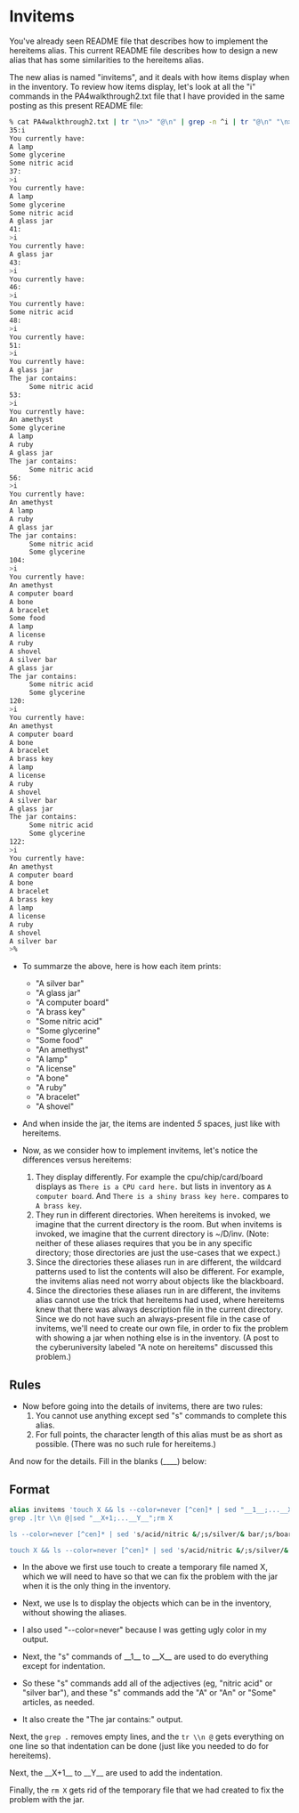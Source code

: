 # Invitems

You've already seen README file that describes how to implement the hereitems alias.
This current README file describes how to design a new alias that has some similarities to the hereitems alias.

The new alias is named "invitems", and it deals with how items display when in the inventory.
To review how items display, let's look at all the "i" commands in the PA4walkthrough2.txt file that I have provided in the same posting as this present README file:

```bash
% cat PA4walkthrough2.txt | tr "\n>" "@\n" | grep -n ^i | tr "@\n" "\n>" | sed 's/>\([0-9]*:\)/\1\n>/'
35:i
You currently have:
A lamp
Some glycerine
Some nitric acid
37:
>i
You currently have:
A lamp
Some glycerine
Some nitric acid
A glass jar
41:
>i
You currently have:
A glass jar
43:
>i
You currently have:
46:
>i
You currently have:
Some nitric acid
48:
>i
You currently have:
51:
>i
You currently have:
A glass jar
The jar contains:
     Some nitric acid
53:
>i
You currently have:
An amethyst
Some glycerine
A lamp
A ruby
A glass jar
The jar contains:
     Some nitric acid
56:
>i
You currently have:
An amethyst
A lamp
A ruby
A glass jar
The jar contains:
     Some nitric acid
     Some glycerine
104:
>i
You currently have:
An amethyst
A computer board
A bone
A bracelet
Some food
A lamp
A license
A ruby
A shovel
A silver bar
A glass jar
The jar contains:
     Some nitric acid
     Some glycerine
120:
>i
You currently have:
An amethyst
A computer board
A bone
A bracelet
A brass key
A lamp
A license
A ruby
A shovel
A silver bar
A glass jar
The jar contains:
     Some nitric acid
     Some glycerine
122:
>i
You currently have:
An amethyst
A computer board
A bone
A bracelet
A brass key
A lamp
A license
A ruby
A shovel
A silver bar
>%
```

- To summarze the above, here is how each item prints:
    - "A silver bar"
    - "A glass jar"
    - "A computer board"
    - "A brass key"
    - "Some nitric acid"
    - "Some glycerine"
    - "Some food"
    - "An amethyst"
    - "A lamp"
    - "A license"
    - "A bone"
    - "A ruby"
    - "A bracelet"
    - "A shovel"

- And when inside the jar, the items are indented *5* spaces, just like with hereitems.

- Now, as we consider how to implement invitems, let's notice the differences versus hereitems:
  1. They display differently. For example the cpu/chip/card/board displays as `There is a CPU card here.` but lists in inventory as `A computer board`. And `There is a shiny brass key here.` compares to `A brass key`.
  2. They run in different directories. When hereitems is invoked, we imagine that the current directory is the room. But when invitems is invoked, we imagine that the current directory is ~/D/inv. (Note: neither of these aliases requires that you be in any specific directory; those directories are just the use-cases that we expect.)
  3. Since the directories these aliases run in are different, the wildcard patterns used to list the contents will also be different. For example, the invitems alias need not worry about objects like the blackboard.
  4. Since the directories these aliases run in are different, the invitems alias cannot use the trick that hereitems had used, where hereitems knew that there was always description file in the current directory. Since we do not have such an always-present file in the case of invitems, we'll need to create our own file, in order to fix the problem with showing a jar when nothing else is in the inventory. (A post to the cyberuniversity labeled "A note on hereitems" discussed this problem.)

## Rules

- Now before going into the details of invitems, there are two rules:
  1. You cannot use anything except sed "s" commands to complete this alias.
  2. For full points, the character length of this alias must be as short as possible. (There was no such rule for hereitems.)

And now for the details. Fill in the blanks (\_\_\_\_) below:

## Format

```tcsh
alias invitems 'touch X && ls --color=never [^cen]* | sed "__1__;...__X__" |\
grep .|tr \\n @|sed "__X+1;...__Y__";rm X

ls --color=never [^cen]* | sed 's/acid/nitric &/;s/silver/& bar/;s/board/computer &/;s/key/brass &/;s/X/glass jar/;s/^\(ni\|gly\|fo\).*/Some &/;s/^[^S].*[^:]$/A &/;s/A \([aeiou]\)/An \1/;s/\(jar\):/The \1 contains:/'

touch X && ls --color=never [^cen]* | sed 's/acid/nitric &/;s/silver/& bar/;s/board/computer &/;s/key/brass &/;s/X/glass jar/;s/^\(ni\|gly\|fo\).*/Some &/;s/^[^S].*[^:]$/A &/;s/A \([aeiou]\)/An \1/;s/\(jar\):/The \1 contains:/' | grep . | tr \\n @ | sed 's/The jar contains:@$//;s/\(:@\)\(.*@\)/\1     \2/;s/\(:.*acid\@\)\(S\)/\1     \2/;s/@/\n/g';rm X
```

- In the above we first use touch to create a temporary file named X, which we will need to have so that we can fix the problem with the jar when it is the only thing in the inventory.

- Next, we use ls to display the objects which can be in the inventory, without showing the aliases.

- I also used "--color=never" because I was getting ugly color in my output.

- Next, the "s" commands of \_\_1\_\_ to \_\_X\_\_ are used to do everything except for indentation.
- So these "s" commands add all of the adjectives (eg, "nitric acid" or "silver bar"), and these "s" commands add the "A" or "An" or "Some" articles, as needed.
- It also create the "The jar contains:" output.

Next, the `grep .` removes empty lines, and the `tr \\n @` gets everything on one line so that indentation can be done (just like you needed to do for hereitems).

Next, the \_\_X+1\_\_ to \_\_Y\_\_ are used to add the indentation.

Finally, the `rm X` gets rid of the temporary file that we had created to fix the problem with the jar.
